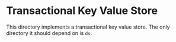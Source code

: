 # Transactional Key Value Store

This directory implements a transactional key value store. The only directory
it should depend on is `ds`.

